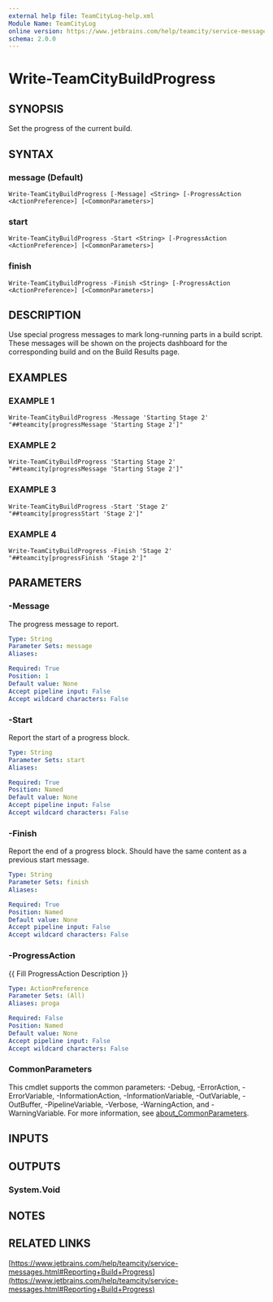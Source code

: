 ```yaml
---
external help file: TeamCityLog-help.xml
Module Name: TeamCityLog
online version: https://www.jetbrains.com/help/teamcity/service-messages.html#Reporting+Build+Progress
schema: 2.0.0
---
```


# Write-TeamCityBuildProgress

## SYNOPSIS
Set the progress of the current build.

## SYNTAX

### message (Default)
```
Write-TeamCityBuildProgress [-Message] <String> [-ProgressAction <ActionPreference>] [<CommonParameters>]
```

### start
```
Write-TeamCityBuildProgress -Start <String> [-ProgressAction <ActionPreference>] [<CommonParameters>]
```

### finish
```
Write-TeamCityBuildProgress -Finish <String> [-ProgressAction <ActionPreference>] [<CommonParameters>]
```

## DESCRIPTION
Use special progress messages to mark long-running parts in a build
script.
These messages will be shown on the projects dashboard for
the corresponding build and on the Build Results page.

## EXAMPLES

### EXAMPLE 1
```
Write-TeamCityBuildProgress -Message 'Starting Stage 2'
"##teamcity[progressMessage 'Starting Stage 2']"
```

### EXAMPLE 2
```
Write-TeamCityBuildProgress 'Starting Stage 2'
"##teamcity[progressMessage 'Starting Stage 2']"
```

### EXAMPLE 3
```
Write-TeamCityBuildProgress -Start 'Stage 2'
"##teamcity[progressStart 'Stage 2']"
```

### EXAMPLE 4
```
Write-TeamCityBuildProgress -Finish 'Stage 2'
"##teamcity[progressFinish 'Stage 2']"
```

## PARAMETERS

### -Message
The progress message to report.

```yaml
Type: String
Parameter Sets: message
Aliases:

Required: True
Position: 1
Default value: None
Accept pipeline input: False
Accept wildcard characters: False
```

### -Start
Report the start of a progress block.

```yaml
Type: String
Parameter Sets: start
Aliases:

Required: True
Position: Named
Default value: None
Accept pipeline input: False
Accept wildcard characters: False
```

### -Finish
Report the end of a progress block.
Should have the same content as a 
previous start message.

```yaml
Type: String
Parameter Sets: finish
Aliases:

Required: True
Position: Named
Default value: None
Accept pipeline input: False
Accept wildcard characters: False
```

### -ProgressAction
{{ Fill ProgressAction Description }}

```yaml
Type: ActionPreference
Parameter Sets: (All)
Aliases: proga

Required: False
Position: Named
Default value: None
Accept pipeline input: False
Accept wildcard characters: False
```

### CommonParameters
This cmdlet supports the common parameters: -Debug, -ErrorAction, -ErrorVariable, -InformationAction, -InformationVariable, -OutVariable, -OutBuffer, -PipelineVariable, -Verbose, -WarningAction, and -WarningVariable. For more information, see [about_CommonParameters](http://go.microsoft.com/fwlink/?LinkID=113216).

## INPUTS

## OUTPUTS

### System.Void
## NOTES

## RELATED LINKS

[https://www.jetbrains.com/help/teamcity/service-messages.html#Reporting+Build+Progress](https://www.jetbrains.com/help/teamcity/service-messages.html#Reporting+Build+Progress)

